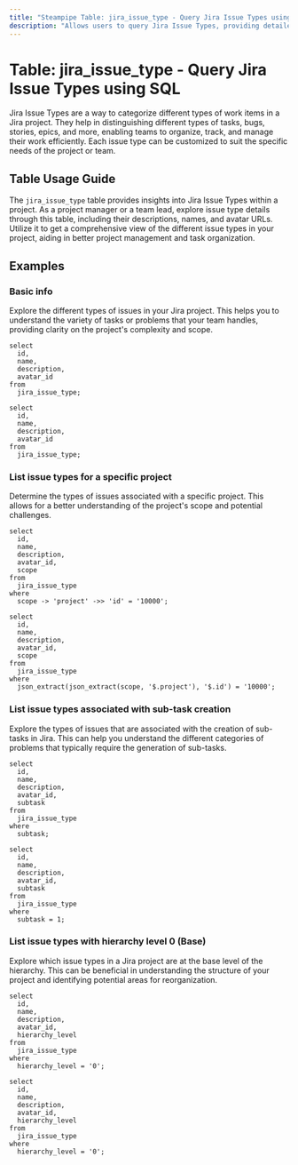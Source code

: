 ```yaml
---
title: "Steampipe Table: jira_issue_type - Query Jira Issue Types using SQL"
description: "Allows users to query Jira Issue Types, providing detailed information about issue types in a Jira project, including their name, description, and avatar URL."
---
```


# Table: jira_issue_type - Query Jira Issue Types using SQL

Jira Issue Types are a way to categorize different types of work items in a Jira project. They help in distinguishing different types of tasks, bugs, stories, epics, and more, enabling teams to organize, track, and manage their work efficiently. Each issue type can be customized to suit the specific needs of the project or team.

## Table Usage Guide

The `jira_issue_type` table provides insights into Jira Issue Types within a project. As a project manager or a team lead, explore issue type details through this table, including their descriptions, names, and avatar URLs. Utilize it to get a comprehensive view of the different issue types in your project, aiding in better project management and task organization.

## Examples

### Basic info
Explore the different types of issues in your Jira project. This helps you to understand the variety of tasks or problems that your team handles, providing clarity on the project's complexity and scope.

```sql+postgres
select
  id,
  name,
  description,
  avatar_id
from
  jira_issue_type;
```

```sql+sqlite
select
  id,
  name,
  description,
  avatar_id
from
  jira_issue_type;
```

### List issue types for a specific project
Determine the types of issues associated with a specific project. This allows for a better understanding of the project's scope and potential challenges.

```sql+postgres
select
  id,
  name,
  description,
  avatar_id,
  scope
from
  jira_issue_type
where
  scope -> 'project' ->> 'id' = '10000';
```

```sql+sqlite
select
  id,
  name,
  description,
  avatar_id,
  scope
from
  jira_issue_type
where
  json_extract(json_extract(scope, '$.project'), '$.id') = '10000';
```

### List issue types associated with sub-task creation
Explore the types of issues that are associated with the creation of sub-tasks in Jira. This can help you understand the different categories of problems that typically require the generation of sub-tasks.

```sql+postgres
select
  id,
  name,
  description,
  avatar_id,
  subtask
from
  jira_issue_type
where
  subtask;
```

```sql+sqlite
select
  id,
  name,
  description,
  avatar_id,
  subtask
from
  jira_issue_type
where
  subtask = 1;
```

### List issue types with hierarchy level 0 (Base)
Explore which issue types in a Jira project are at the base level of the hierarchy. This can be beneficial in understanding the structure of your project and identifying potential areas for reorganization.

```sql+postgres
select
  id,
  name,
  description,
  avatar_id,
  hierarchy_level
from
  jira_issue_type
where
  hierarchy_level = '0';
```

```sql+sqlite
select
  id,
  name,
  description,
  avatar_id,
  hierarchy_level
from
  jira_issue_type
where
  hierarchy_level = '0';
```